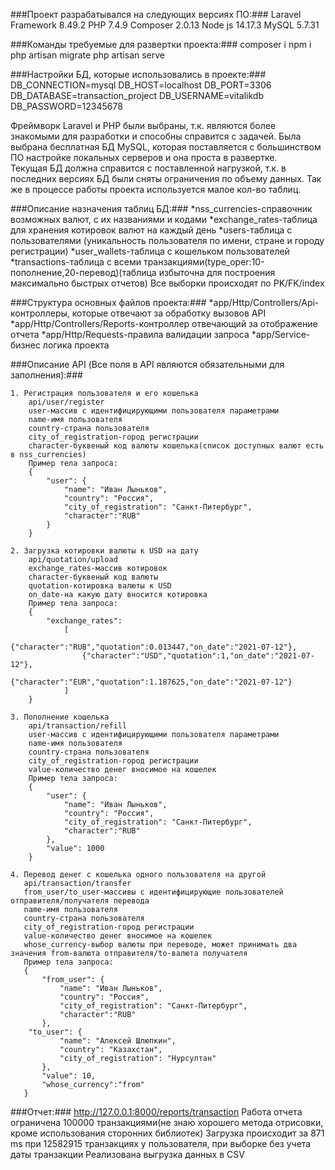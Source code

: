 ﻿###Проект разрабатывался на следующих версиях ПО:###
Laravel Framework 8.49.2
PHP 7.4.9
Composer 2.0.13
Node js 14.17.3
MySQL 5.7.31

###Команды требуемые для развертки проекта:###
composer i
npm i
php artisan migrate
php artisan serve

###Настройки БД, которые использовались в проекте:###
DB_CONNECTION=mysql
DB_HOST=localhost
DB_PORT=3306
DB_DATABASE=transaction_project
DB_USERNAME=vitalikdb
DB_PASSWORD=12345678

Фреймворк Laravel и PHP были выбраны, т.к. являются более знакомыми для разработки и способны справится с задачей. 
Была выбрана бесплатная БД MySQL, которая поставляется с большинством ПО настройке локальных серверов 
и она проста в развертке.  
Текущая БД должна справится с поставленной нагрузкой, т.к. в последних версиях БД были сняты 
ограничения по объему данных. Так же в процессе работы проекта используется малое кол-во таблиц.  

###Описание назначения таблиц БД:###
*nss_currencies-справочник возможных валют, с их названиями и кодами
*exchange_rates-таблица для хранения котировок валют на каждый день
*users-таблица с пользователями (уникальность пользователя по имени, стране и городу регистрации)
*user_wallets-таблица с кошельком пользователей
*transactions-таблица с всеми транзакциями(type_oper:10-пополнение,20-перевод)(таблица избыточна
 для построения максимально быстрых отчетов)
Все выборки происходят по PK/FK/index

###Структура основных файлов проекта:###
*app/Http/Controllers/Api-контроллеры, которые отвечают за обработку вызовов API
*app/Http/Controllers/Reports-контроллер отвечающий за отображение отчета 
*app/Http/Requests-правила валидации запроса
*app/Service-бизнес логика проекта

###Описание API (Все поля в API являются обязательными для заполнения):###

    1. Регистрация пользователя и его кошелька
        api/user/register
        user-массив с идентифицирующими пользователя параметрами
        name-имя пользователя
        country-страна пользователя
        city_of_registration-город регистрации
        character-буквеный код валюты кошелька(список доступных валют есть в nss_currencies)
        Пример тела запроса:
        {
            "user": {
                "name": "Иван Лыньков",
                "country": "Россия",
                "city_of_registration": "Санкт-Питербург",
                "character":"RUB"
            }
        }
    
    2. Загрузка котировки валюты к USD на дату
        api/quotation/upload
        exchange_rates-массив котировок
        character-буквеный код валюты
        quotation-котировка валюты к USD
        on_date-на какую дату вносится котировка
        Пример тела запроса:
        {
            "exchange_rates": 
                [
                    {"character":"RUB","quotation":0.013447,"on_date":"2021-07-12"},
                    {"character":"USD","quotation":1,"on_date":"2021-07-12"},
                    {"character":"EUR","quotation":1.187625,"on_date":"2021-07-12"}
                ]
        }
    
    3. Пополнение кошелька
        api/transaction/refill
        user-массив с идентифицирующими пользователя параметрами
        name-имя пользователя
        country-страна пользователя
        city_of_registration-город регистрации
        value-количество денег вносимое на кошелек
        Пример тела запроса:
        {
            "user": {
                "name": "Иван Лыньков",
                "country": "Россия",
                "city_of_registration": "Санкт-Питербург",
                "character":"RUB"
            },
            "value": 1000
        }
        
    4. Перевод денег с кошелька одного пользователя на другой
       api/transaction/transfer
       from_user/to_user-массивы с идентифицирующие пользователей отправителя/получателя перевода
       name-имя пользователя
       country-страна пользователя
       city_of_registration-город регистрации
       value-количество денег вносимое на кошелек
       whose_currency-выбор валюты при переводе, может принимать два значения from-валюта отправителя/to-валюта получателя
       Пример тела запроса:
       {
           "from_user": {
               "name": "Иван Лыньков",
               "country": "Россия",
               "city_of_registration": "Санкт-Питербург",
               "character":"RUB"
           },
        "to_user": {
               "name": "Алексей Шлюпкин",
               "country": "Казахстан",
               "city_of_registration": "Нурсултан"
           },
           "value": 10,
           "whose_currency":"from"
       }
   
###Отчет:###
http://127.0.0.1:8000/reports/transaction
Работа отчета ограничена 100000 транзакциями(не знаю хорошего метода отрисовки, кроме использования сторонних библиотек)
Загрузка происходит за 871 ms при 12582915 транзакциях у пользователя, при выборке без учета даты транзакции
Реализована выгрузка данных в CSV 

    


